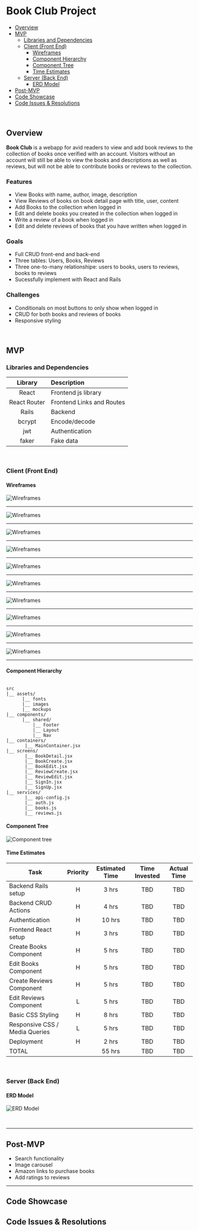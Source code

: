 # Book Club Project

- [Overview](#overview)
- [MVP](#mvp)
  - [Libraries and Dependencies](#libraries-and-dependencies)
  - [Client (Front End)](#client-front-end)
    - [Wireframes](#wireframes)
    - [Component Hierarchy](#component-hierarchy)
    - [Component Tree](#component-tree)
    - [Time Estimates](#time-estimates)
  - [Server (Back End)](#server-back-end)
    - [ERD Model](#erd-model)
- [Post-MVP](#post-mvp)
- [Code Showcase](#code-showcase)
- [Code Issues & Resolutions](#code-issues--resolutions)

<br>

## Overview

**Book Club** is a webapp for avid readers to view and add book reviews to the collection of books once verified with an account. Visitors without an account will still be able to view the books and descriptions as well as reviews, but will not be able to contribute books or reviews to the collection.

### Features

- View Books with name, author, image, description
- View Reviews of books on book detail page with title, user, content
- Add Books to the collection when logged in
- Edit and delete books you created in the collection when logged in
- Write a review of a book when logged in
- Edit and delete reviews of books that you have written when logged in

### Goals

- Full CRUD front-end and back-end
- Three tables: Users, Books, Reviews
- Three one-to-many relationshipe: users to books, users to reviews, books to reviews
- Sucessfully implement with React and Rails

### Challenges

- Conditionals on most buttons to only show when logged in
- CRUD for both books and reviews of books
- Responsive styling

<br>

## MVP


### Libraries and Dependencies

|     Library      | Description                                |
| :--------------: | :----------------------------------------- |
|      React       | Frontend js library|
|   React Router   | Frontend Links and Routes |
|       Rails      | Backend |
|      bcrypt      | Encode/decode |
|        jwt       | Authentication |
|        faker     | Fake data |

<br>

### Client (Front End)

#### Wireframes

![Wireframes](https://res.cloudinary.com/doas1ztbf/image/upload/v1614908308/Web_1920_1_pci58b.png)
***
![Wireframes](https://res.cloudinary.com/doas1ztbf/image/upload/v1614908310/Web_1920_2_sxuzdy.png)
***
![Wireframes](https://res.cloudinary.com/doas1ztbf/image/upload/v1614908308/Web_1920_3_tfccxc.png)
***
![Wireframes](https://res.cloudinary.com/doas1ztbf/image/upload/v1614908307/Web_1920_4_q1rkdr.png)
***
![Wireframes](https://res.cloudinary.com/doas1ztbf/image/upload/v1614908308/Web_1920_5_knzuid.png)
***
![Wireframes](https://res.cloudinary.com/doas1ztbf/image/upload/v1614908309/Web_1920_6_xr6c2p.png)
***
![Wireframes](https://res.cloudinary.com/doas1ztbf/image/upload/v1614908308/Web_1920_7_gwp5hu.png)
***
![Wireframes](https://res.cloudinary.com/doas1ztbf/image/upload/v1614908309/Web_1920_8_bkfqxv.png)
***
![Wireframes](https://res.cloudinary.com/doas1ztbf/image/upload/v1614908309/Web_1920_9_dbkury.png)
***
![Wireframes](https://res.cloudinary.com/doas1ztbf/image/upload/v1614908309/Web_1920_10_yherom.png)
***

#### Component Hierarchy

``` structure

src
|__ assets/
      |__ fonts
      |__ images
      |__ mockups
|__ components/
      |__ shared/
          |__ Footer
          |__ Layout
          |__ Nav
|__ containers/
       |__ MainContainer.jsx
|__ screens/
       |__ BookDetail.jsx
       |__ BookCreate.jsx
       |__ BookEdit.jsx
       |__ ReviewCreate.jsx
       |__ ReviewEdit.jsx
       |__ SignIn.jsx
       |__ SignUp.jsx
|__ services/
       |__ api-config.js
       |__ auth.js
       |__ books.js
       |__ reviews.js

```

#### Component Tree

![Component tree](https://res.cloudinary.com/doas1ztbf/image/upload/v1614888454/P4%20Component%20Hierarchy.png)

#### Time Estimates

| Task                | Priority | Estimated Time | Time Invested | Actual Time |
| ------------------- | :------: | :------------: | :-----------: | :---------: |
| Backend Rails setup |    H     |     3 hrs      |    TBD    |    TBD   |
| Backend CRUD Actions|    H     |     4 hrs      |     TBD     |     TBD     |
| Authentication|    H     |     10 hrs      |     TBD     |     TBD     |
| Frontend React setup|    H     |     3 hrs      |     TBD     |     TBD     |
| Create Books Component|    H     |     5 hrs      |     TBD     |     TBD     |
| Edit Books Component|    H     |     5 hrs      |     TBD     |     TBD     |
| Create Reviews Component|    H     |     5 hrs      |     TBD     |     TBD     |
| Edit Reviews Component|    L     |     5 hrs      |     TBD     |     TBD     |
| Basic CSS Styling |    H     |     8 hrs      |     TBD     |     TBD     |
| Responsive CSS / Media Queries|    L     |     5 hrs      |     TBD     |     TBD     |
| Deployment|    H     |     2 hrs      |     TBD     |     TBD     |
| TOTAL               |          |     55 hrs      |     TBD     |     TBD     |



<br>

### Server (Back End)

#### ERD Model

![ERD Model](https://res.cloudinary.com/doas1ztbf/image/upload/v1614874534/P4ERD.png)

<br>

***

## Post-MVP

- Search functionality
- Image carousel
- Amazon links to purchase books
- Add ratings to reviews

***

## Code Showcase


## Code Issues & Resolutions
